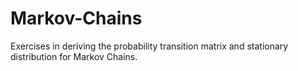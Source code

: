 # Markov-Chains
Exercises in deriving the probability transition matrix and stationary distribution for Markov Chains.
